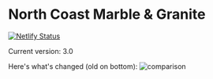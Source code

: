 # North Coast Marble & Granite

[![Netlify Status](https://api.netlify.com/api/v1/badges/781d6137-bbcc-41cb-899f-0567ad1b4106/deploy-status)](https://app.netlify.com/sites/ncmg/deploys)

Current version: 3.0

Here's what's changed (old on bottom): ![comparison](https://i.imgur.com/KGKbQb5.png)
